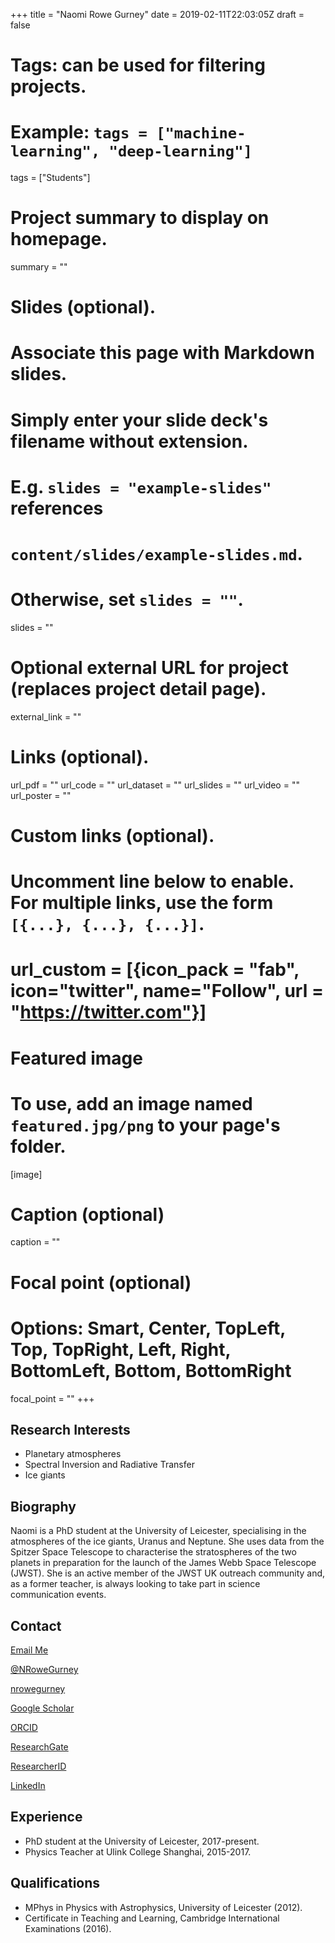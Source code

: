 +++
title = "Naomi Rowe Gurney"
date = 2019-02-11T22:03:05Z
draft = false

# Tags: can be used for filtering projects.
# Example: `tags = ["machine-learning", "deep-learning"]`
tags = ["Students"]

# Project summary to display on homepage.
summary = ""

# Slides (optional).
#   Associate this page with Markdown slides.
#   Simply enter your slide deck's filename without extension.
#   E.g. `slides = "example-slides"` references
#   `content/slides/example-slides.md`.
#   Otherwise, set `slides = ""`.
slides = ""

# Optional external URL for project (replaces project detail page).
external_link = ""

# Links (optional).
url_pdf = ""
url_code = ""
url_dataset = ""
url_slides = ""
url_video = ""
url_poster = ""

# Custom links (optional).
#   Uncomment line below to enable. For multiple links, use the form `[{...}, {...}, {...}]`.
# url_custom = [{icon_pack = "fab", icon="twitter", name="Follow", url = "https://twitter.com"}]

# Featured image
# To use, add an image named `featured.jpg/png` to your page's folder.
[image]
  # Caption (optional)
  caption = ""

  # Focal point (optional)
  # Options: Smart, Center, TopLeft, Top, TopRight, Left, Right, BottomLeft, Bottom, BottomRight
  focal_point = ""
+++

## Research Interests
* Planetary atmospheres
* Spectral Inversion and Radiative Transfer
* Ice giants

## Biography
Naomi is a PhD student at the University of Leicester, specialising in the atmospheres of the ice giants, Uranus and Neptune. She uses data from the Spitzer Space Telescope to characterise the stratospheres of the two planets in preparation for the launch of the James Webb Space Telescope (JWST). She is an active member of the JWST UK outreach community and, as a former teacher, is always looking to take part in science communication events.

## Contact
<i class="fas fa-envelope"></i>[Email Me](mailto:nrg13@le.ac.uk)

<i class="fab fa-twitter"></i> [@NRoweGurney](https://twitter.com/NRoweGurney)

<i class="fab fa-github"></i> [nrowegurney](https://github.com/nrowegurney)

<i class="ai ai-google-scholar-square ai-1x"></i> [Google Scholar](https://scholar.google.co.uk/citations?user=tSue0QMAAAAJ&hl=en)

<i class="ai ai-orcid-square ai-1x"></i> [ORCID](https://orcid.org/0000-0001-8692-5538)

<i class="ai ai-researchgate-square ai-1x"></i> [ResearchGate](https://www.researchgate.net/profile/Naomi_Rowe-Gurney)

<i class="ai ai-researcherid-square ai-1x"></i> [ResearcherID](http://www.researcherid.com/rid/C-7000-2019)

<i class="fab fa-linkedin"></i>
[LinkedIn](https://www.linkedin.com/in/nrowegurney/)


## Experience
* PhD student at the University of Leicester, 2017-present.
* Physics Teacher at Ulink College Shanghai, 2015-2017.

## Qualifications
* MPhys in Physics with Astrophysics, University of Leicester (2012).
* Certificate in Teaching and Learning, Cambridge International Examinations (2016).

